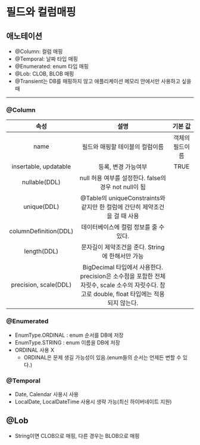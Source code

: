 # 필드와 컬럼매핑 
## 애노테이션 
- @Column: 컬럼 매핑 
- @Temporal: 날짜 타입 매핑 
- @Enumerated: enum 타입 매핑 
- @Lob: CLOB, BLOB 매핑
- @Transient는 DB를 매핑하지 않고 애플리케이션 메모리 안에서만 사용하고 싶을 때

---
### @Column 
| 속성 | 설명 | 기본 값 |
|:---:|:---:|:---:|
| name | 필드와 매핑할 테이블의 컬럼이름 | 객체의 필드이름 |
| insertable, updatable | 등록, 변경 가능여부 | TRUE |
| nullable(DDL) | null 허용 여부를 설정한다. false의 경우 not null이 됨  | |
| unique(DDL) | @Table의 uniqueConstraints와 같지만 한 컬럼에 간단히 제약조건을 걸 때 사용| |
| columnDefinition(DDL) | 데이터베이스에 컬럼 정보를 줄 수 있다. | |
| length(DDL) | 문자길이 제약조건을 준다. String에 한해서만 가능 | |
| precision, scale(DDL) | BigDecimal 타입에서 사용한다. precision은 소수점을 포함한 전체 자릿수, scale 소수의 자릿수다. 참고로 double, float 타입에는 적용되지 않는다. | |

### @Enumerated
- EnumType.ORDINAL : enum 순서를 DB에 저장 
- EnumType.STRING : enum 이름을 DB에 저장
- ORDINAL 사용 X
  - ORDINAL은 문제 생길 가능성이 있음.(enum들의 순서는 언제든 변할 수 있다.)
  
### @Temporal
- Date, Calendar 사용시 사용
- LocalDate, LocalDateTime 사용시 생략 가능(최신 하이버네이트 지원)

## @Lob
- String이면 CLOB으로 매핑, 다른 경우는 BLOB으로 매핑    

